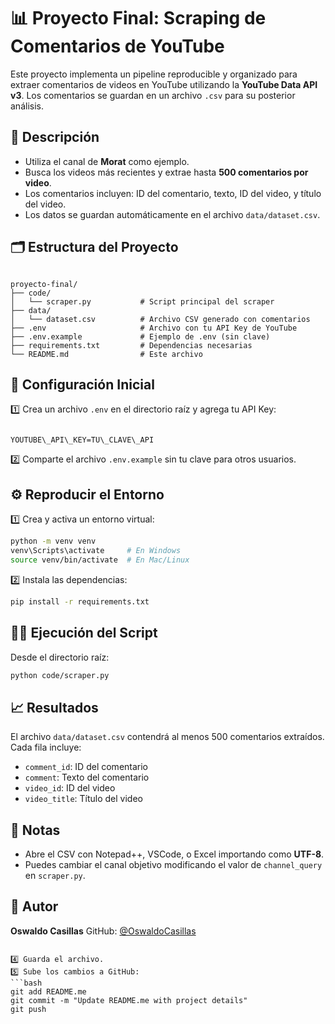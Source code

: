 
# 📊 Proyecto Final: Scraping de Comentarios de YouTube

Este proyecto implementa un pipeline reproducible y organizado para extraer comentarios de videos en YouTube utilizando la **YouTube Data API v3**. Los comentarios se guardan en un archivo `.csv` para su posterior análisis.

## 🚀 Descripción
- Utiliza el canal de **Morat** como ejemplo.
- Busca los videos más recientes y extrae hasta **500 comentarios por video**.
- Los comentarios incluyen: ID del comentario, texto, ID del video, y título del video.
- Los datos se guardan automáticamente en el archivo `data/dataset.csv`.

## 🗂️ Estructura del Proyecto
```

proyecto-final/
├── code/
│   └── scraper.py           # Script principal del scraper
├── data/
│   └── dataset.csv          # Archivo CSV generado con comentarios
├── .env                     # Archivo con tu API Key de YouTube
├── .env.example             # Ejemplo de .env (sin clave)
├── requirements.txt         # Dependencias necesarias
└── README.md                # Este archivo

```

## 🔐 Configuración Inicial
1️⃣ Crea un archivo `.env` en el directorio raíz y agrega tu API Key:
```

YOUTUBE\_API\_KEY=TU\_CLAVE\_API

````
2️⃣ Comparte el archivo `.env.example` sin tu clave para otros usuarios.

## ⚙️ Reproducir el Entorno
1️⃣ Crea y activa un entorno virtual:
```bash
python -m venv venv
venv\Scripts\activate     # En Windows
source venv/bin/activate  # En Mac/Linux
````

2️⃣ Instala las dependencias:

```bash
pip install -r requirements.txt
```

## 🏃‍♂️ Ejecución del Script

Desde el directorio raíz:

```bash
python code/scraper.py
```

## 📈 Resultados

El archivo `data/dataset.csv` contendrá al menos 500 comentarios extraídos.
Cada fila incluye:

* `comment_id`: ID del comentario
* `comment`: Texto del comentario
* `video_id`: ID del video
* `video_title`: Título del video

## 📝 Notas

* Abre el CSV con Notepad++, VSCode, o Excel importando como **UTF-8**.
* Puedes cambiar el canal objetivo modificando el valor de `channel_query` en `scraper.py`.

## 👤 Autor

**Oswaldo Casillas**
GitHub: [@OswaldoCasillas](https://github.com/OswaldoCasillas)

````

4️⃣ Guarda el archivo.  
5️⃣ Sube los cambios a GitHub:  
```bash
git add README.me
git commit -m "Update README.me with project details"
git push
````
